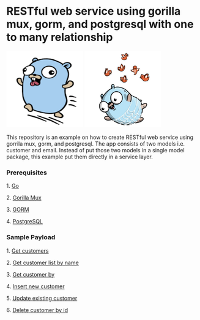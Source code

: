 <h1>RESTful web service using gorilla mux, gorm, and postgresql with one to many relationship</h1>

<img src="./resources/go.png" height="200" width="200"/>
<img src="./resources/golang.png"  height="200" width="200"/>



<p>This repository is an example on how to create RESTful web service using gorrila mux, gorm, and postgresql. The app consists of two models i.e. customer and email. Instead of put those two models in a single model package, this example put them directly in a service layer.</p>

<h3>Prerequisites</h3>
<p>1. <a href="https://golang.org">Go</a></p>
<p>2. <a href="http://www.gorillatoolkit.org/pkg/mux">Gorilla Mux</a></p>
<p>3. <a href="http://gorm.io">GORM</a></p>
<p>4. <a href="https://www.postgresql.org">PostgreSQL</a></p>


<h3>Sample Payload</h4>
<p>1. <a href="./resources/getCustomers.png">Get customers</a></p>
<p>2. <a href="./resources/getCustomersByName.png">Get customer list by name</a></p>
<p>3. <a href="./resources/getCustomerById.png">Get customer by</a></p>
<p>4. <a href="./resources/insertCustomer.png">Insert new customer</a></p>
<p>5. <a href="./resources/updateCustomer.png">Update existing customer</a></p>
<p>6. <a href="./resources/deleteCustomerById.png">Delete customer by id</a></p>
